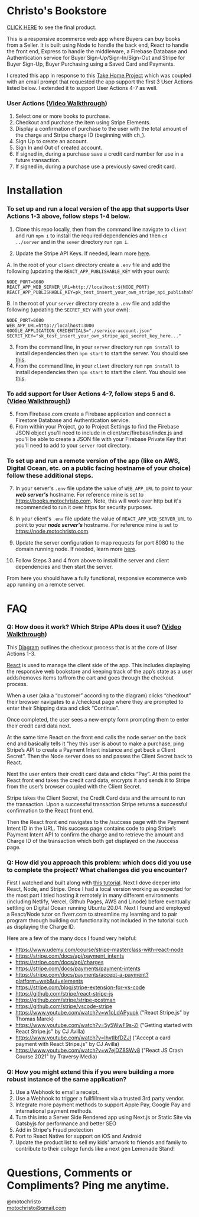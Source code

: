 # Christo's Bookstore

<a href="https://books.motochristo.com">CLICK HERE</a> to see the final product.

This is a responsive ecommerce web app where Buyers can buy books from a Seller. It is built using Node to handle the back end, React to handle the front end, Express to handle the middleware, a Firebase Database and Authentication service for Buyer Sign-Up/Sign-In/Sign-Out and Stripe for Buyer Sign-Up, Buyer Purchasing using a Saved Card and Payments. 

I created this app in response to this <a href="https://github.com/mattmitchell6/sa-takehome-project-node">Take Home Project<a/> which was coupled with an email prompt that requested the app support the first 3 User Actions listed below. I extended it to support User Actions 4-7 as well.

  ### User Actions (<a href="https://bit.ly/3wXibtN">Video Walkthrough</a>)
1. Select one or more books to purchase.
2. Checkout and purchase the item using Stripe Elements.
3. Display a confirmation of purchase to the user with the total amount of the charge and Stripe charge ID (beginning with ch_).
4. Sign Up to create an account.
5. Sign In and Out of created account.
6. If signed in, during a purchase save a credit card number for use in a future transaction.
7. If signed in, during a purchase use a previously saved credit card.

# Installation
  
### To set up and run a local version of the app that supports User Actions 1-3 above, follow steps 1-4 below.

1. Clone this repo locally, then from the command line navigate to `client` and run `npm i` to install the required dependencies and then `cd ../server` and in the `sever` directory run `npm i`.
  
2. Update the Stripe API Keys. If needed, learn more <a href="https://bit.ly/2V2NAgQ">here</a>.

A. In the root of your `client` directory create a `.env` file and add the following (updating the `REACT_APP_PUBLISHABLE_KEY` with your own): 
```
NODE_PORT=8080
REACT_APP_WEB_SERVER_URL=http://localhost:${NODE_PORT}
REACT_APP_PUBLISHABLE_KEY=pk_test_insert_your_own_stripe_api_publishable_key_here...
```
B. In the root of your `server` directory create a `.env` file and add the following (updating the `SECRET_KEY` with your own): 
```
NODE_PORT=8080
WEB_APP_URL=http://localhost:3000
GOOGLE_APPLICATION_CREDENTIALS="./service-account.json"
SECRET_KEY="sk_test_insert_your_own_stripe_api_secret_key_here..."
```
3. From the command line, in your `server` directory run `npm install` to install dependencies then `npm start` to start the server. You should see <a href="https://bit.ly/36KeUTY">this</a>.
4. From the command line, in your `client` directory run `npm install` to install dependencies then `npm start` to start the client. You should see <a href="https://bit.ly/3kDjbk0">this</a>.

  ### To add support for User Actions 4-7, follow steps 5 and 6. (<a href="https://bit.ly/3x672Hf">Video Walkthrough)</a>)

5. From Firebase.com create a Firebase application and connect a Firestore Database and Authentication service.
6. From within your Project, go to Project Settings to find the Firebase JSON object you'll need to include in client/src/firebase/index.js and you'll be able to create a JSON file with your Firebase Private Key that you'll need to add to your `server` root directory.

### To set up and run a remote version of the app (like on AWS, Digital Ocean, etc. on a public facing hostname of your choice) follow these additional steps.

7. In your server's `.env` file update the value of `WEB_APP_URL` to point to your <i><b>web server's</b></i> hostname. For reference mine is set to https://books.motochristo.com. Note, this will work over http but it's recommended to run it over https for security purposes.

8. In your client's `.env` file update the value of `REACT_APP_WEB_SERVER_URL` to point to your <i><b>node server's</b></i> hostname. For reference mine is set to https://node.motochristo.com.

9. Update the server configuration to map requests for port 8080 to the domain running node. If needed, learn more <a href="https://www.twilio.com/blog/react-app-with-node-js-server-proxy">here</a>.

10. Follow Steps 3 and 4 from above to install the server and client dependencies and then start the server.

From here you should have a fully functional, responsive ecommerce web app running on a remote server.

# FAQ

  ### Q: How does it work? Which Stripe APIs does it use? (<a href="https://bit.ly/36TuYCI">Video Walkthrough</a>)<br />
  
This <a href="https://bit.ly/3Bo2oHN">Diagram</a> outlines the checkout process that is at the core of User Actions 1-3.

<a href=”https://reactjs.org/”>React</a> is used to manage the client side of the app. This includes displaying the responsive web bookstore and keeping track of the app’s state as a user adds/removes items to/from the cart and goes through the checkout process.

When a user (aka a “customer” according to the diagram) clicks “checkout” their browser navigates to a /checkout page where they are prompted to enter their Shipping data and click “Continue”.

Once completed, the user sees a new empty form prompting them to enter their credit card data next.

At the same time React on the front end calls the node server on the back end and basically tells it “hey this user is about to make a purchase, ping Stripe’s API to create a Payment Intent instance and get back a Client Secret”. Then the Node server does so and passes the Client Secret back to React.

Next the user enters their credit card data and clicks “Pay”. At this point the React front end takes the credit card data, encrypts it and sends it to Stripe from the user’s browser coupled with the Client Secret.

Stripe takes the Client Secret, the Credit Card data and the amount to run the transaction. Upon a successful transaction Stripe returns a successful confirmation to the React front end. 

Then the React front end navigates to the /success page with the Payment Intent ID in the URL. This success page contains code to ping Stripe’s Payment Intent API to confirm the charge and to retrieve the amount and Charge ID of the transaction which both get displayed on the /success page.

### Q: How did you approach this problem: which docs did you use to complete the project? What challenges did you encounter?

First I watched and built along with <a href="https://www.udemy.com/course/stripe-masterclass-with-react-node/">this tutorial</a>. Next I dove deeper into React, Node, and Stripe. Once I had a local version working as expected for the most part I tried hosting it remotely in many different environments (including Netlify, Vercel, Github Pages, AWS and Linode) before eventually settling on Digital Ocean running Ubuntu 20.04. Next I found and employed a React/Node tutor on fiverr.com to streamline my learning and to pair program through building out functionality not included in the tutorial such as displaying the Charge ID.

Here are a few of the many docs I found very helpful: 
* https://www.udemy.com/course/stripe-masterclass-with-react-node
* https://stripe.com/docs/api/payment_intents
* https://stripe.com/docs/api/charges
* https://stripe.com/docs/payments/payment-intents
* https://stripe.com/docs/payments/accept-a-payment?platform=web&ui=elements
* https://stripe.com/blog/stripe-extension-for-vs-code
* https://github.com/stripe/react-stripe-js
* https://github.com/stripe/stripe-postman
* https://github.com/stripe/vscode-stripe
* https://www.youtube.com/watch?v=w1oLdAPyuok ("React Stripe.js" by Thomas Marek)
* https://www.youtube.com/watch?v=5y5WwF9s-ZI ("Getting started with React Stripe.js" by CJ Avilla)
* https://www.youtube.com/watch?v=IhvtIbfDZJI ("Accept a card payment with React Stripe.js" by CJ Avilla)
* https://www.youtube.com/watch?v=w7ejDZ8SWv8 ("React JS Crash Course 2021" by Traversy Media)

### Q: How you might extend this if you were building a more robust instance of the same application?

1. Use a Webhook to email a receipt.
2. Use a Webhook to trigger a fullfillment via a trusted 3rd party vendor.
3. Integrate more payment methods to support Apple Pay, Google Pay and international payment methods.
4. Turn this into a Server Side Rendered app using Next.js or Static Site via Gatsbyjs for performance and better SEO
5. Add in Stripe's Fraud protection
6. Port to React Native for support on iOS and Android
7. Update the product list to sell my kids' artwork to friends and family to contribute to their college funds like a next gen Lemonade Stand!
  
# Questions, Comments or Compliments? Ping me anytime.

@motochristo <br />
motochristo@gmail.com <br />
